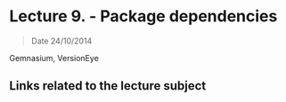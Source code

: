 # Lecture 9. - Package dependencies

> Date 24/10/2014

Gemnasium, VersionEye


## Links related to the lecture subject